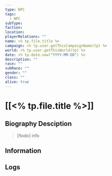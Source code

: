 ```yaml
---
type: NPC
tags:
  - NPC
subType: 
faction: 
location: 
playerRelations: ""
name: <% tp.file.title %>
campaign: <% tp.user.getThisCampaignName(tp) %>
world: <% tp.user.getThisWorld(tp) %>
date: <% tp.date.now("YYYY-MM-DD") %>
description: ""
race: ""
subRace: ""
gender: ""
class: ""
alive: true
---
```

# [[<% tp.file.title %>]]
## Biography Desciption

> [!todo] info

## Information


## Logs

